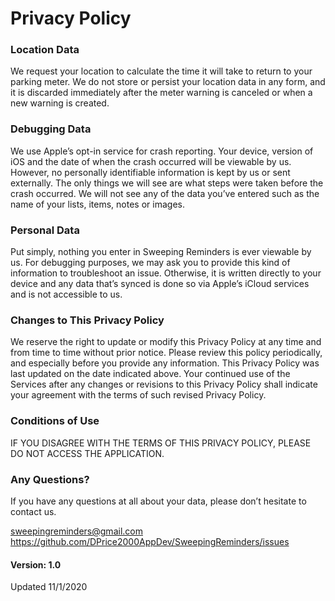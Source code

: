 # Privacy Policy

### Location Data

We request your location to calculate the time it will take to return to your parking meter. We do not store or persist your location data in any form, and it is discarded immediately after the meter warning is canceled or when a new warning is created.

### Debugging Data

We use Apple’s opt-in service for crash reporting. Your device, version of iOS and the date of when the crash occurred will be viewable by us. However, no personally identifiable information is kept by us or sent externally. The only things we will see are what steps were taken before the crash occurred. We will not see any of the data you’ve entered such as the name of your lists, items, notes or images.

### Personal Data

Put simply, nothing you enter in Sweeping Reminders is ever viewable by us. For debugging purposes, we may ask you to provide this kind of information to troubleshoot an issue. Otherwise, it is written directly to your device and any data that’s synced is done so via Apple’s iCloud services and is not accessible to us.

### Changes to This Privacy Policy
We reserve the right to update or modify this Privacy Policy at any time and from time to time without prior notice. Please review this policy periodically, and especially before you provide any information. This Privacy Policy was last updated on the date indicated above. Your continued use of the Services after any changes or revisions to this Privacy Policy shall indicate your agreement with the terms of such revised Privacy Policy.

### Conditions of Use
IF YOU DISAGREE WITH THE TERMS OF THIS PRIVACY POLICY, PLEASE DO NOT ACCESS THE APPLICATION.

### Any Questions?

If you have any questions at all about your data, please don’t hesitate to contact us.

sweepingreminders@gmail.com<br>
https://github.com/DPrice2000AppDev/SweepingReminders/issues<br>


#### Version: 1.0
Updated 11/1/2020
